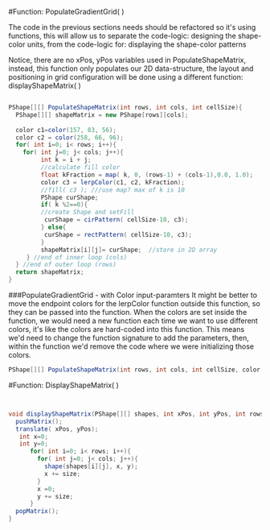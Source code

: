 #Function: PopulateGradientGrid( ) 

The code in the previous sections needs should be refactored so it's using functions, this will allow us to separate the code-logic: designing the shape-color units, from the code-logic for: displaying the shape-color patterns 

Notice, there are no xPos, yPos variables used in PopulateShapeMatrix, instead, this function only populates our 2D data-structure, the layout and positioning in grid configuration will be done using a different function: displayShapeMatrix( )

```java

PShape[][] PopulateShapeMatrix(int rows, int cols, int cellSize){
  PShape[][] shapeMatrix = new PShape[rows][cols];
  
  color c1=color(157, 83, 56);
  color c2 = color(258, 66, 96);
  for( int i=0; i< rows; i++){
    for( int j=0; j< cols; j++){
         int k = i + j;
         //calculate fill color
         float kFraction = map( k, 0, (rows-1) + (cols-1),0.0, 1.0);
         color c3 = lerpColor(c1, c2, kFraction);
         //fill( c3 ); ///use map? max of k is 10
         PShape curShape;
         if( k %2==0){
         //create Shape and setFill 
          curShape = cirPattern( cellSize-10, c3);
         } else{
          curShape = rectPattern( cellSize-10, c3);
         }
         shapeMatrix[i][j]= curShape;  //store in 2D array
     } //end of inner loop (cols)
  } //end of outer loop (rows) 
  return shapeMatrix;
}

```
###PopulateGradientGrid - with Color input-paramters
It might be better to move the endpoint colors for the lerpColor function outside this function, so they can be passed into the function. When the colors are set inside the function, we would need a new function each time we want to use different colors, it's like the colors are hard-coded into this function.  This means we'd need to change the function signature to add the parameters, then, within the function we'd remove the code where we were initializing those colors.  

```java
PShape[][] PopulateShapeMatrix(int rows, int cols, int cellSize, color c1, color c2)
```

#Function: DisplayShapeMatrix( )


```java

void displayShapeMatrix(PShape[][] shapes, int xPos, int yPos, int rows, int cols, int size){  pushMatrix();  translate( xPos, yPos);   int x=0;   int y=0;      for( int i=0; i< rows; i++){        for( int j=0; j< cols; j++){          shape(shapes[i][j], x, y);          x += size;        }          x =0;        y += size;      }  popMatrix();}
```

